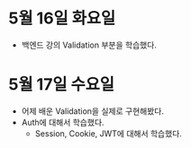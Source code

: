 # 5월 16일 화요일

- 백엔드 강의 Validation 부분을 학습했다.

# 5월 17일 수요일

- 어제 배운 Validation을 실제로 구현해봤다.
- Auth에 대해서 학습했다.
  - Session, Cookie, JWT에 대해서 학습했다.
